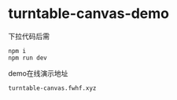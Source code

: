 # turntable-canvas-demo

下拉代码后需
```
npm i
npm run dev
```  
demo在线演示地址
```
turntable-canvas.fwhf.xyz
```  